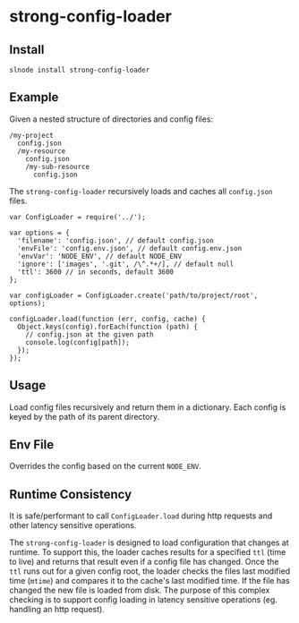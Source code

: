 # strong-config-loader

## Install

    slnode install strong-config-loader
    
## Example

Given a nested structure of directories and config files:

    /my-project
      config.json
      /my-resource
        config.json
        /my-sub-resource
          config.json

The `strong-config-loader` recursively loads and caches all `config.json` files.

    var ConfigLoader = require('../');

    var options = {
      'filename': 'config.json', // default config.json
      'envFile': 'config.env.json', // default config.env.json
      'envVar': 'NODE_ENV', // default NODE_ENV
      'ignore': ['images', '.git', /\^.*+/], // default null
      'ttl': 3600 // in seconds, default 3600
    };

    var configLoader = ConfigLoader.create('path/to/project/root', options);

    configLoader.load(function (err, config, cache) {
      Object.keys(config).forEach(function (path) {
        // config.json at the given path
        console.log(config[path]);
      });
    });

    
## Usage

Load config files recursively and return them in a dictionary. Each config is keyed by the path of its parent directory.

## Env File

Overrides the config based on the current `NODE_ENV`.

## Runtime Consistency

It is safe/performant to call `ConfigLoader.load` during http requests and other latency sensitive operations.

The `strong-config-loader` is designed to load configuration that changes at runtime. To support this, the loader caches results for a specified `ttl` (time to live) and returns that result even if a config file has changed. Once the `ttl` runs out for a given config root, the loader checks the files last modified time (`mtime`) and compares it to the cache's last modified time. If the file has changed the new file is loaded from disk. The purpose of this complex checking is to support config loading in latency sensitive operations (eg. handling an http request).
